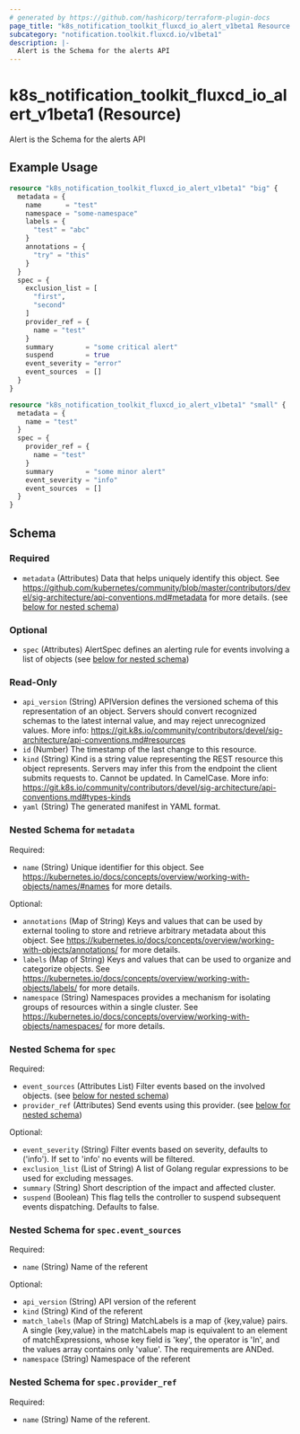 ```yaml
---
# generated by https://github.com/hashicorp/terraform-plugin-docs
page_title: "k8s_notification_toolkit_fluxcd_io_alert_v1beta1 Resource - terraform-provider-k8s"
subcategory: "notification.toolkit.fluxcd.io/v1beta1"
description: |-
  Alert is the Schema for the alerts API
---
```


# k8s_notification_toolkit_fluxcd_io_alert_v1beta1 (Resource)

Alert is the Schema for the alerts API

## Example Usage

```terraform
resource "k8s_notification_toolkit_fluxcd_io_alert_v1beta1" "big" {
  metadata = {
    name      = "test"
    namespace = "some-namespace"
    labels = {
      "test" = "abc"
    }
    annotations = {
      "try" = "this"
    }
  }
  spec = {
    exclusion_list = [
      "first",
      "second"
    ]
    provider_ref = {
      name = "test"
    }
    summary        = "some critical alert"
    suspend        = true
    event_severity = "error"
    event_sources  = []
  }
}

resource "k8s_notification_toolkit_fluxcd_io_alert_v1beta1" "small" {
  metadata = {
    name = "test"
  }
  spec = {
    provider_ref = {
      name = "test"
    }
    summary        = "some minor alert"
    event_severity = "info"
    event_sources  = []
  }
}
```

<!-- schema generated by tfplugindocs -->
## Schema

### Required

- `metadata` (Attributes) Data that helps uniquely identify this object. See https://github.com/kubernetes/community/blob/master/contributors/devel/sig-architecture/api-conventions.md#metadata for more details. (see [below for nested schema](#nestedatt--metadata))

### Optional

- `spec` (Attributes) AlertSpec defines an alerting rule for events involving a list of objects (see [below for nested schema](#nestedatt--spec))

### Read-Only

- `api_version` (String) APIVersion defines the versioned schema of this representation of an object. Servers should convert recognized schemas to the latest internal value, and may reject unrecognized values. More info: https://git.k8s.io/community/contributors/devel/sig-architecture/api-conventions.md#resources
- `id` (Number) The timestamp of the last change to this resource.
- `kind` (String) Kind is a string value representing the REST resource this object represents. Servers may infer this from the endpoint the client submits requests to. Cannot be updated. In CamelCase. More info: https://git.k8s.io/community/contributors/devel/sig-architecture/api-conventions.md#types-kinds
- `yaml` (String) The generated manifest in YAML format.

<a id="nestedatt--metadata"></a>
### Nested Schema for `metadata`

Required:

- `name` (String) Unique identifier for this object. See https://kubernetes.io/docs/concepts/overview/working-with-objects/names/#names for more details.

Optional:

- `annotations` (Map of String) Keys and values that can be used by external tooling to store and retrieve arbitrary metadata about this object. See https://kubernetes.io/docs/concepts/overview/working-with-objects/annotations/ for more details.
- `labels` (Map of String) Keys and values that can be used to organize and categorize objects. See https://kubernetes.io/docs/concepts/overview/working-with-objects/labels/ for more details.
- `namespace` (String) Namespaces provides a mechanism for isolating groups of resources within a single cluster. See https://kubernetes.io/docs/concepts/overview/working-with-objects/namespaces/ for more details.


<a id="nestedatt--spec"></a>
### Nested Schema for `spec`

Required:

- `event_sources` (Attributes List) Filter events based on the involved objects. (see [below for nested schema](#nestedatt--spec--event_sources))
- `provider_ref` (Attributes) Send events using this provider. (see [below for nested schema](#nestedatt--spec--provider_ref))

Optional:

- `event_severity` (String) Filter events based on severity, defaults to ('info'). If set to 'info' no events will be filtered.
- `exclusion_list` (List of String) A list of Golang regular expressions to be used for excluding messages.
- `summary` (String) Short description of the impact and affected cluster.
- `suspend` (Boolean) This flag tells the controller to suspend subsequent events dispatching. Defaults to false.

<a id="nestedatt--spec--event_sources"></a>
### Nested Schema for `spec.event_sources`

Required:

- `name` (String) Name of the referent

Optional:

- `api_version` (String) API version of the referent
- `kind` (String) Kind of the referent
- `match_labels` (Map of String) MatchLabels is a map of {key,value} pairs. A single {key,value} in the matchLabels map is equivalent to an element of matchExpressions, whose key field is 'key', the operator is 'In', and the values array contains only 'value'. The requirements are ANDed.
- `namespace` (String) Namespace of the referent


<a id="nestedatt--spec--provider_ref"></a>
### Nested Schema for `spec.provider_ref`

Required:

- `name` (String) Name of the referent.


